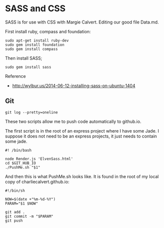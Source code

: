 

# SASS and CSS

SASS is for use with CSS with Margie Calvert. Editing our good file Data.md.

First install ruby, compass and foundation:

    sudo apt-get install ruby-dev
    sudo gem install foundation
    sudo gem install compass

Then install SASS;

    sudo gem install sass


Reference

- <http://wylbur.us/2014-06-12-installing-sass-on-ubuntu-1404>


## Git

    git log --pretty=oneline

These two scripts allow me to push code automatically to github.io.

The first script is in the root of an express project where I have some Jade. I suppose it does not need to be an express projects, it just needs to contain some jade.

```
#! /bin/bash

node Render.js 'ElvenSass.html'
cd $GIT_HUB_IO
./PushMe.sh "$1"
```

And then this is what PushMe.sh looks like. It is found in the root of my local copy of charliecalvert.github.io:

```
#!/bin/sh

NOW=$(date +"%m-%d-%Y")
PARAM="$1 $NOW"

git add .
git commit -m "$PARAM"
git push
```



